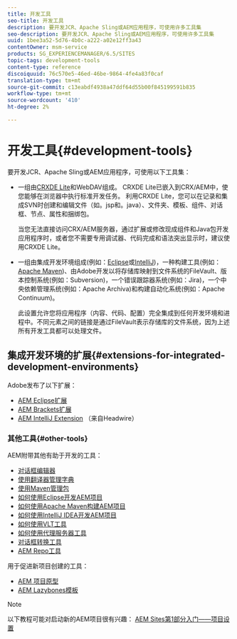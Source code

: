 ```yaml
---
title: 开发工具
seo-title: 开发工具
description: 要开发JCR、Apache Sling或AEM应用程序，可使用许多工具集
seo-description: 要开发JCR、Apache Sling或AEM应用程序，可使用许多工具集
uuid: 1bee3a52-5d76-4b0c-a222-a02e12ff3a43
contentOwner: msm-service
products: SG_EXPERIENCEMANAGER/6.5/SITES
topic-tags: development-tools
content-type: reference
discoiquuid: 76c570e5-46ed-46be-9864-4fe4a83f0caf
translation-type: tm+mt
source-git-commit: c13eabdf4938a47ddf64d55b00f845199591b835
workflow-type: tm+mt
source-wordcount: '410'
ht-degree: 2%

---
```



# 开发工具{#development-tools}

要开发JCR、Apache Sling或AEM应用程序，可使用以下工具集：

* 一组由[CRXDE Lite](/help/sites-developing/developing-with-crxde-lite.md)和WebDAV组成。 CRXDE Lite已嵌入到CRX/AEM中，使您能够在浏览器中执行标准开发任务。 利用CRXDE Lite，您可以在记录和集成SVN时创建和编辑文件（如。jsp和。java）、文件夹、模板、组件、对话框、节点、属性和捆绑包。

   当您无法直接访问CRX/AEM服务器，通过扩展或修改现成组件和Java包开发应用程序时，或者您不需要专用调试器、代码完成和语法突出显示时，建议使用CRXDE Lite。

* 一组由集成开发环境组成(例如：[Eclipse](/help/sites-developing/howto-projects-eclipse.md)或[IntelliJ](/help/sites-developing/ht-intellij.md))，一种构建工具(例如：[Apache Maven](/help/sites-developing/ht-projects-maven.md))、由Adobe开发以将存储库映射到文件系统的FileVault、版本控制系统(例如：Subversion)，一个错误跟踪器系统(例如：Jira)，一个中央依赖管理系统(例如：Apache Archiva)和构建自动化系统(例如：Apache Continuum)。

   此设置允许您将应用程序（内容、代码、配置）完全集成到任何开发环境和进程中。不同元素之间的链接是通过FileVault表示存储库的文件系统，因为上述所有开发工具都可以处理文件。

## 集成开发环境的扩展{#extensions-for-integrated-development-environments}

Adobe发布了以下扩展：

* [AEM Eclipse扩展](/help/sites-developing/aem-eclipse.md)
* [AEM Brackets扩展](/help/sites-developing/aem-brackets.md)
* [AEM IntelliJ Extension](https://github.com/headwirecom/aem-ide-tooling-4-intellij/blob/master/documenation/AEM%20Tooling%20Plugin%20for%20IntelliJ%20IDEA.pdf) （来自Headwire）

### 其他工具{#other-tools}

AEM附带其他有助于开发的工具：

* [对话框编辑器](/help/sites-developing/dialog-editor.md)
* [使用翻译器管理字典](/help/sites-developing/i18n-translator.md)
* [使用Maven管理包](/help/sites-developing/vlt-mavenplugin.md)
* [如何使用Eclipse开发AEM项目](/help/sites-developing/howto-projects-eclipse.md)
* [如何使用Apache Maven构建AEM项目](/help/sites-developing/ht-projects-maven.md)
* [如何使用IntelliJ IDEA开发AEM项目](/help/sites-developing/ht-intellij.md)
* [如何使用VLT工具](/help/sites-developing/ht-vlttool.md)
* [如何使用代理服务器工具](/help/sites-developing/ht-proxy-server.md)
* [对话框转换工具](/help/sites-developing/dialog-conversion.md)
* [AEM Repo工具](/help/sites-developing/aem-repo-tool.md)

用于促进新项目创建的工具：

* [AEM 项目原型](https://github.com/Adobe-Marketing-Cloud/aem-project-archetype)
* [AEM Lazybones模板](https://github.com/Adobe-Consulting-Services/lazybones-aem-templates)

>[!NOTE]
>
>以下教程可能对启动新的AEM项目很有兴趣：
>[AEM Sites第1部分入门——项目设置](https://helpx.adobe.com/experience-manager/kt/sites/using/getting-started-wknd-tutorial-develop/part1.html)

